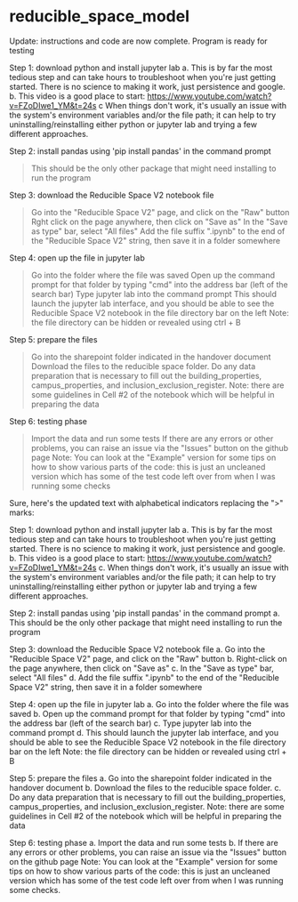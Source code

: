 # reducible_space_model

Update: instructions and code are now complete. Program is ready for testing

Step 1: download python and install jupyter lab
a. This is by far the most tedious step and can take hours to troubleshoot when you're just getting started. There is no science to making it work, just persistence and google.
b. This video is a good place to start: https://www.youtube.com/watch?v=FZoDIwe1_YM&t=24s
c When things don't work, it's usually an issue with the system's environment variables and/or the file path; it can help to try uninstalling/reinstalling either python or jupyter lab and trying a few different approaches.

Step 2: install pandas using 'pip install pandas' in the command prompt
> This should be the only other package that might need installing to run the program

Step 3: download the Reducible Space V2 notebook file
> Go into the "Reducible Space V2" page, and click on the "Raw" button
> Rght click on the page anywhere, then click on "Save as"
> In the "Save as type" bar, select "All files"
> Add the file suffix ".ipynb" to the end of the "Reducible Space V2" string, then save it in a folder somewhere

Step 4: open up the file in jupyter lab
> Go into the folder where the file was saved
> Open up the command prompt for that folder by typing "cmd" into the address bar (left of the search bar)
> Type jupyter lab into the command prompt
> This should launch the jupyter lab interface, and you should be able to see the Reducible Space V2 notebook in the file directory bar on the left
Note: the file directory can be hidden or revealed using ctrl + B

Step 5: prepare the files
> Go into the sharepoint folder indicated in the handover document
> Download the files to the reducible space folder.
> Do any data preparation that is necessary to fill out the building_properties, campus_properties, and inclusion_exclusion_register.
Note: there are some guidelines in Cell #2 of the notebook which will be helpful in preparing the data

Step 6: testing phase
> Import the data and run some tests
> If there are any errors or other problems, you can raise an issue via the "Issues" button on the github page
Note: You can look at the "Example" version for some tips on how to show various parts of the code: this is just an uncleaned version which has some of the test code left over from when I was running some checks

Sure, here's the updated text with alphabetical indicators replacing the ">" marks:

Step 1: download python and install jupyter lab
a. This is by far the most tedious step and can take hours to troubleshoot when you're just getting started. There is no science to making it work, just persistence and google.
b. This video is a good place to start: https://www.youtube.com/watch?v=FZoDIwe1_YM&t=24s
c. When things don't work, it's usually an issue with the system's environment variables and/or the file path; it can help to try uninstalling/reinstalling either python or jupyter lab and trying a few different approaches.

Step 2: install pandas using 'pip install pandas' in the command prompt
a. This should be the only other package that might need installing to run the program

Step 3: download the Reducible Space V2 notebook file
a. Go into the "Reducible Space V2" page, and click on the "Raw" button
b. Right-click on the page anywhere, then click on "Save as"
c. In the "Save as type" bar, select "All files"
d. Add the file suffix ".ipynb" to the end of the "Reducible Space V2" string, then save it in a folder somewhere

Step 4: open up the file in jupyter lab
a. Go into the folder where the file was saved
b. Open up the command prompt for that folder by typing "cmd" into the address bar (left of the search bar)
c. Type jupyter lab into the command prompt
d. This should launch the jupyter lab interface, and you should be able to see the Reducible Space V2 notebook in the file directory bar on the left
Note: the file directory can be hidden or revealed using ctrl + B

Step 5: prepare the files
a. Go into the sharepoint folder indicated in the handover document
b. Download the files to the reducible space folder.
c. Do any data preparation that is necessary to fill out the building_properties, campus_properties, and inclusion_exclusion_register.
Note: there are some guidelines in Cell #2 of the notebook which will be helpful in preparing the data

Step 6: testing phase
a. Import the data and run some tests
b. If there are any errors or other problems, you can raise an issue via the "Issues" button on the github page
Note: You can look at the "Example" version for some tips on how to show various parts of the code: this is just an uncleaned version which has some of the test code left over from when I was running some checks.
